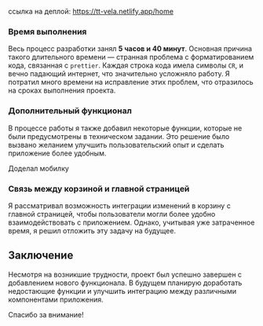 ссылка на деплой: https://tt-vela.netlify.app/home
### Время выполнения

Весь процесс разработки занял **5 часов и 40 минут**. Основная причина такого длительного времени — странная проблема с форматированием кода, связанная с `prettier`. Каждая строка кода имела символы `CR`, и вечно падающий интернет, что значительно усложняло работу. Я потратил много времени на исправление этих проблем, что отразилось на сроках выполнения проекта.

### Дополнительный функционал

В процессе работы я также добавил некоторые функции, которые не были предусмотрены в техническом задании. Это решение было вызвано желанием улучшить пользовательский опыт и сделать приложение более удобным.

Доделал мобилку 
### Связь между корзиной и главной страницей

Я рассматривал возможность интеграции изменений в корзину с главной страницей, чтобы пользователи могли более удобно взаимодействовать с приложением. Однако, учитывая уже затраченное время, я решил отложить эту задачу на будущее.

## Заключение

Несмотря на возникшие трудности, проект был успешно завершен с добавлением нового функционала. В будущем планирую доработать недостающие функции и улучшить интеграцию между различными компонентами приложения.

Спасибо за внимание!

